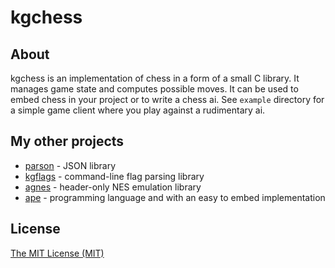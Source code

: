 # kgchess

## About
kgchess is an implementation of chess in a form of a small C library. It manages game state and computes possible moves. It can be used to embed chess in your project or to write a chess ai. See ```example``` directory for a simple game client where you play against a rudimentary ai.

## My other projects
* [parson](https://github.com/kgabis/parson) - JSON library
* [kgflags](https://github.com/kgabis/kgflags) - command-line flag parsing library   
* [agnes](https://github.com/kgabis/agnes) - header-only NES emulation library
* [ape](https://github.com/kgabis/ape) - programming language and with an easy to embed implementation

## License
[The MIT License (MIT)](http://opensource.org/licenses/mit-license.php)